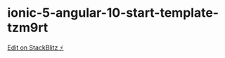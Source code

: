 # ionic-5-angular-10-start-template-tzm9rt

[Edit on StackBlitz ⚡️](https://stackblitz.com/edit/ionic-5-angular-10-start-template-tzm9rt)